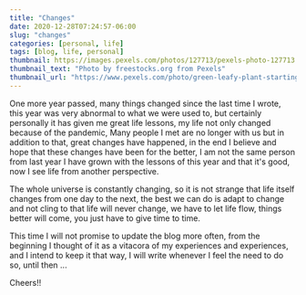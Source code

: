 ```yaml
---
title: "Changes"
date: 2020-12-28T07:24:57-06:00
slug: "changes"
categories: [personal, life]
tags: [blog, life, personal]
thumbnail: https://images.pexels.com/photos/127713/pexels-photo-127713.jpeg?auto=compress&cs=tinysrgb&h=750&w=1260
thumbnail_text: "Photo by freestocks.org from Pexels"
thumbnail_url: "https://www.pexels.com/photo/green-leafy-plant-starting-to-grow-on-beige-racks-127713/"
---
```


One more year passed, many things changed since the last time I wrote, this year was very abnormal to what we were used to, but certainly personally it has given me great life lessons, my life not only changed because of the pandemic, Many people I met are no longer with us but in addition to that, great changes have happened, in the end I believe and hope that these changes have been for the better, I am not the same person from last year I have grown with the lessons of this year and that it's good, now I see life from another perspective.

The whole universe is constantly changing, so it is not strange that life itself changes from one day to the next, the best we can do is adapt to change and not cling to that life will never change, we have to let life flow, things better will come, you just have to give time to time.

This time I will not promise to update the blog more often, from the beginning I thought of it as a vitacora of my experiences and experiences, and I intend to keep it that way, I will write whenever I feel the need to do so, until then ...

Cheers!!